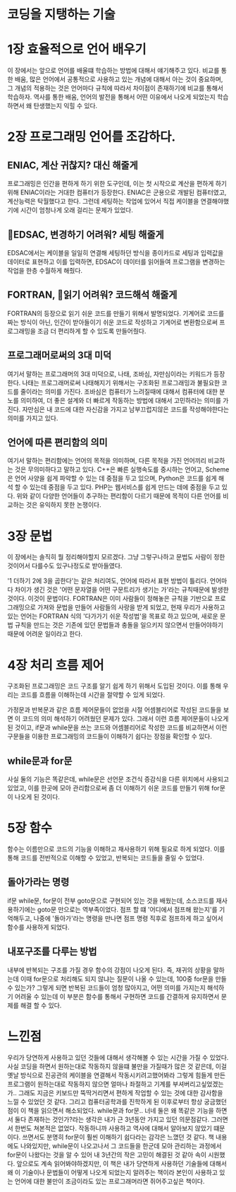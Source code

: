 # 코딩을 지탱하는 기술

# 1장 효율적으로 언어 배우기
이 장에서는 앞으로 언어를 배울떄 학습하는 방법에 대해서 얘기해주고 있다.
비교를 통한 배움, 많은 언어에서 공통적으로 사용하고 있는 개념에 대해서 아는 것이 중요하며, 그 개념의 적용하는 것은 언어마다 규칙에 따라서 차이점이 존재하기에 비교를 통해서 학습하자.
역사를 통한 배움, 언어의 발전을 통해서 어떤 이유에서 나오게 되었는지 학습하면서 왜 탄생했는지 익힐 수 있다.

# 2장 프로그래밍 언어를 조감하다.

## ENIAC, 계산 귀찮지? 대신 해줄게
프로그래밍은 인간을 편하게 하기 위한 도구인데, 이는 첫 시작으로 계산을 편하게 하기 위해 ENIAC이라는 거대한 컴퓨터가 등장한다. ENIAC은 군용으로 개발된 컴퓨터였고, 계산능력은 탁월했다고 한다. 그런데 세팅하는 작업에 있어서 직접 케이블을 연결해야했기에
시간이 엄청나게 오래 걸리는 문제가 있었다.

 
 ## EDSAC, 변경하기 어려워? 세팅 해줄게
EDSAC에서는 케이블을 일일히 연결해 세팅하던 방식을 종이카드로 세팅과 입력값을 데이터로 표현하고 이를 입력하면, EDSAC이 데이터를 읽어들여 프로그램을 변경하는 작업을 한층 수월하게 해줬다.

## FORTRAN, 읽기 어려워? 코드해석 해줄게
FORTRAN의 등장으로 읽기 쉬운 코드를 만들기 위해서 발명되었다. 기계어로 코드를 짜는 방식이 아닌, 인간이 받아들이기 쉬운 코드로 작성하고 기계어로 변환함으로써 프로그래밍을 조금 더 편리하게 할 수 있도록 만들어줬다.

## 프로그래머로써의 3대 미덕
여기서 말하는 프로그래머의 3대 미덕으로, 나태, 조바심, 자만심이라는 키워드가 등장한다.
나태는 프로그래머로써 나태해지기 위해서는 구조화된 프로그래밍과 불필요한 코드를 줄이라는 의미를 가진다.
조바심은 컴퓨터가 느려질때에 대해서 컴퓨터에 대한 분노를 의미하여, 더 좋은 설계와 더 빠르게 작동하는 방법에 대해서 고민하라는 의미를 가진다.
자만심은 내 코드에 대한 자신감을 가지고 남부끄럽지않은 코드를 작성해야한다는 의미를 가지고 있다.

## 언어에 따른 편리함의 의미
여기서 말하는 편리함에는 언어의 목적을 의미하며, 다른 목적을 가진 언어끼리 비교하는 것은 무의미하다고 말하고 있다.
C++은 빠른 실행속도를 중시하는 언어고, Scheme은 언어 사양을 쉽게 파악할 수 있는 데 중점을 두고 있으며, Python은 코드를 쉽게 해석 할 수 있는데 중점을 두고 있다. PHP는 웹서비스를 쉽게 만드는 데에 중점을 두고 있다.
위와 같이 다양한 언어들이 추구하는 편리함이 다르기 때문에 목적이 다른 언어를 비교하는 것은 유익하지 못한 논쟁이다.


# 3장 문법
이 장에서는 솔직히 뭘 정리해야할지 모르겠다. 그냥 그렇구나하고 문법도 사람이 정한것이어서 다를수도 있구나정도로 받아들였다.

'1 더하기 2에 3을 곱한다'는 같은 처리여도, 언어에 따라서 표현 방법이 틀리다. 언어마다 차이가 생긴 것은 '어떤 문자열을 어떤 구문트리가 생기는 가'라는 규칙때문에 발생한 것이다. 이것이 문법이다.
FORTRAN은 이미 사람들이 정해놓은 규칙을 기반으로 프로그래밍으로 가져와 문법을 만들어 사람들의 사랑을 받게 되었고, 현재 우리가 사용하고 있는 언어는 FORTRAN 식의 '다가가기 쉬운 작성법'을 목표로 하고 있으며, 새로운 문법 규칙을 만드는 것은
기존에 있던 문법들과 충돌을 일으키지 않으면서 만들어야하기 때문에 어려운 일이라고 한다.


# 4장 처리 흐름 제어
구조화된 프로그래밍은 코드 구조를 알기 쉽게 하기 위해서 도입된 것이다.
이를 통해 우리는 코드를 흐름을 이해하는데 시간을 절약할 수 있게 되었다.

가정문과 반복문과 같은 흐름 제어문들이 없었을 시절 어셈블리어로 작성된 코드들을 보면 이 코드의 의미 해석하기 어려웠던 문제가 있다.
그래서 이런 흐름 제어문들이 나오게 된 것이고, if문과 while문을 쓰는 코드와 어셈블리어로 작성한 코드를 비교하면서 이런 구문들을 이용한 프로그래밍의 코드들이 이해하기 쉽다는 장점을 확인할 수 있다.


## while문과 for문
사실 둘의 기능은 똑같은데, while문은 선언문 조건식 증감식을 다른 위치에서 사용되고 있었고, 이를 한곳에 모아 관리함으로써 좀 더 이해하기 쉬운 코드를 만들기 위해 for문이 나오게 된 것이다.


# 5장 함수
함수는 이름만으로 코드의 기능을 이해하고 재사용하기 위해 필요로 하게 되었다.
이를 통해 코드를 전반적으로 이해할 수 있었고, 반복되는 코드들을 줄일 수 있었다.

## 돌아가라는 명령
if문 while문, for문이 전부 goto문으로 구현되어 있는 것을 배웠는데, 소스코드를 재사용하기에는 goto문 만으로는 역부족이었다.
점프 할 떄 '어디에서 점프해 왔는지'를 기억해두고, 나중에 '돌아가'라는 명령을 만나면 점프 명령 직후로 점프하게 하고 싶어서 함수를 사용하게 되었다.

## 내포구조를 다루는 방법
내부에 반복되는 구조를 가질 경우 함수의 강점이 나오게 된다. 즉, 재귀의 상황을 말하는데 이때 for문으로 처리해도 되지 않냐는 질문이 나올 수 있는데, 100중 for문을 만들 수 있는가?
그렇게 되면 반복된 코드들이 엄청 많아지고, 어떤 의미를 가지는지 해석하기 어려울 수 있는데 이 부분은 함수를 통해서 구현하면 코드를 간결하게 유지하면서 문제를 해결 할 수 있다.




# 느낀점
우리가 당연하게 사용하고 있던 것들에 대해서 생각해볼 수 있는 시간을 가질 수 있었다. 사실 코딩을 하면서 원하는대로 작동하지 않을떄 불만을 가질때가 많은 것 같은데, 이걸 옛날 방식으로 진공관의 케이블을 연결해서 작동시키려고했어봐라
그렇게 힘들게 만든 프로그램이 원하는대로 작동하지 않으면 얼마나 좌절하고 기계를 부셔버리고싶었겠는가.. 그래도 지금은 키보드만 뚝딱거리면서 편하게 작업할 수 있는 것에 대한 감사함을 느낄 수 있었던 것 같다.
  그리고 컴퓨터공학과를 진학하게 된 이후로부터 항상 궁금했던 점이 이 책을 읽으면서 해소되었다. while문과 for문.. 너네 둘은 왜 똑같은 기능을 하면서 둘다 존재하는 것인가?라는 생각은 내가 근 3년동안 가지고 있던 의문점같다. 그러면서 한번도 쳐본적은 없었다.
  작동하니까 사용하고 역사에 대해서 알아보지 않았기 떄문이다. 쓰면서도 분명히 for문이 훨씬 이해하기 쉽다라는 감각은 느꼈던 것 같다. 책 내용에도 나와있지만, while문이 나오고나서 그 코드들을 한군데 모아 관리하는 과정에서 for문이 나왔다는 것을 알 수 있어 내 3년간의 작은 고민이
  해결된 것 같아 속이 시원했다. 앞으로도 계속 읽어봐야하겠지만, 이 책은 내가 당연하게 사용하던 기술들에 대해서 왜 이 기술이나 문법들이 어떻게 나오게 되었는지 알려주는 책이라 본인이 사용하고 있는 언어에 대한 불만이 조금이라도 있는 프로그래머라면 쥐어주고싶은 책이다.
